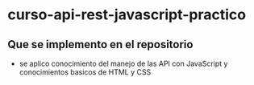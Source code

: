 # curso-api-rest-javascript-practico

## Que se implemento en el repositorio
- se aplico conocimiento del manejo de las API con JavaScript y conocimientos basicos de HTML y CSS